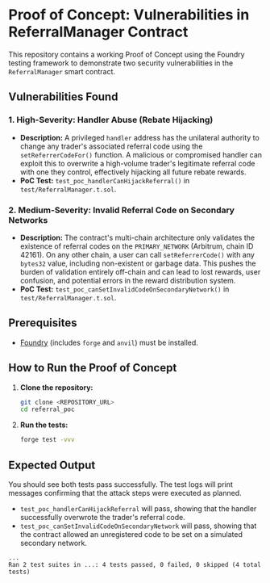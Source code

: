 # Proof of Concept: Vulnerabilities in ReferralManager Contract

This repository contains a working Proof of Concept using the Foundry testing framework to demonstrate two security vulnerabilities in the `ReferralManager` smart contract.

## Vulnerabilities Found

### 1. High-Severity: Handler Abuse (Rebate Hijacking)

-   **Description:** A privileged `handler` address has the unilateral authority to change any trader's associated referral code using the `setReferrerCodeFor()` function. A malicious or compromised handler can exploit this to overwrite a high-volume trader's legitimate referral code with one they control, effectively hijacking all future rebate rewards.
-   **PoC Test:** `test_poc_handlerCanHijackReferral()` in `test/ReferralManager.t.sol`.

### 2. Medium-Severity: Invalid Referral Code on Secondary Networks

-   **Description:** The contract's multi-chain architecture only validates the existence of referral codes on the `PRIMARY_NETWORK` (Arbitrum, chain ID 42161). On any other chain, a user can call `setReferrerCode()` with any `bytes32` value, including non-existent or garbage data. This pushes the burden of validation entirely off-chain and can lead to lost rewards, user confusion, and potential errors in the reward distribution system.
-   **PoC Test:** `test_poc_canSetInvalidCodeOnSecondaryNetwork()` in `test/ReferralManager.t.sol`.

## Prerequisites

-   [Foundry](https://getfoundry.sh/) (includes `forge` and `anvil`) must be installed.

## How to Run the Proof of Concept

1.  **Clone the repository:**
    ```bash
    git clone <REPOSITORY_URL>
    cd referral_poc
    ```

2.  **Run the tests:**
    ```bash
    forge test -vvv
    ```

## Expected Output

You should see both tests pass successfully. The test logs will print messages confirming that the attack steps were executed as planned.

-   `test_poc_handlerCanHijackReferral` will pass, showing that the handler successfully overwrote the trader's referral code.
-   `test_poc_canSetInvalidCodeOnSecondaryNetwork` will pass, showing that the contract allowed an unregistered code to be set on a simulated secondary network.

```Suite result: ok. 2 passed; 0 failed; 0 skipped;
...
Ran 2 test suites in ...: 4 tests passed, 0 failed, 0 skipped (4 total tests)
```
